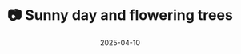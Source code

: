 ---
title: '📷 Sunny day and flowering trees'
date: '2025-04-10'
image: 'https://cdn.diblasio.social/static/photos/2025/20250410_144749.jpg'
thumbnail: 'https://cdn.diblasio.social/static/photos/2025/thumbnails/20250410_144749.jpg'
alt_text: "A yellow car parked under a blooming pink cherry blossom tree on a sunny day in Huizen, Netherlands."
tags:
  - "#Photography"
  - "#Netherlands"
  - "#Huizen"
  - "#Blossoms"
  - "#StreetPhotography"
  - "#ShotOniPhone"
  - "#Spring"
  - "#Halide"
  - "#ProcessZero"
  - "#UrbanNature"
description: ''
created_date: '2025-04-10'
location: "162, Gooilandweg, De Zuid, Huizen, Noord-Holland, Nederland, 1271 LB, Nederland"
exif_data: "Apple iPhone 15 Pro 9mm f/2.8 (1/450 | f/2.8 | ISO 25)"
draft: false
---